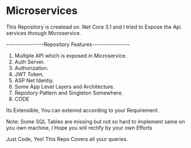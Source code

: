 # Microservices
 This Repository is createad on .Net Core 3.1 and I tried to Expose the Api services through Microservice.
 
 ----------------Repository Features----------------
 1) Multiple API which is exposed in Microservice.
 2) Auth Server.
 3) Authorization.
 4) JWT Token.
 5) ASP Net Identiy.
 6) Some App Level Layers and Architecture.
 7) Repoitory Pattern and Singleton Somewhere.
 8) CODE

 Its Extensible, You can extennd according to your Requirement.

 Note:  Some SQL Tables are missing but not so hard to implement same on you own machine, I Hope you will rectify by your own Efforts
 
 Just Code, Yes! This Repo Covers all your queries.
 
 
 
